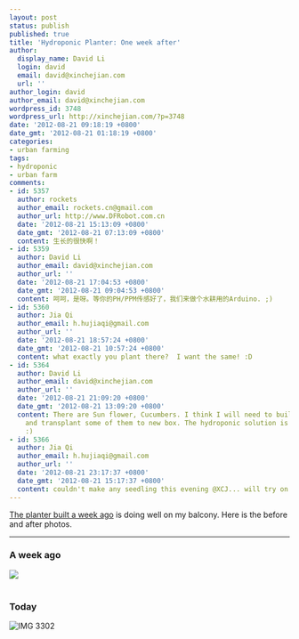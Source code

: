 ```yaml
---
layout: post
status: publish
published: true
title: 'Hydroponic Planter: One week after'
author:
  display_name: David Li
  login: david
  email: david@xinchejian.com
  url: ''
author_login: david
author_email: david@xinchejian.com
wordpress_id: 3748
wordpress_url: http://xinchejian.com/?p=3748
date: '2012-08-21 09:18:19 +0800'
date_gmt: '2012-08-21 01:18:19 +0800'
categories:
- urban farming
tags:
- hydroponic
- urban farm
comments:
- id: 5357
  author: rockets
  author_email: rockets.cn@gmail.com
  author_url: http://www.DFRobot.com.cn
  date: '2012-08-21 15:13:09 +0800'
  date_gmt: '2012-08-21 07:13:09 +0800'
  content: 生长的很快啊！
- id: 5359
  author: David Li
  author_email: david@xinchejian.com
  author_url: ''
  date: '2012-08-21 17:04:53 +0800'
  date_gmt: '2012-08-21 09:04:53 +0800'
  content: 呵呵，是呀。等你的PH/PPM传感好了，我们来做个水耕用的Arduino. ;)
- id: 5360
  author: Jia Qi
  author_email: h.hujiaqi@gmail.com
  author_url: ''
  date: '2012-08-21 18:57:24 +0800'
  date_gmt: '2012-08-21 10:57:24 +0800'
  content: what exactly you plant there?  I want the same! :D
- id: 5364
  author: David Li
  author_email: david@xinchejian.com
  author_url: ''
  date: '2012-08-21 21:09:20 +0800'
  date_gmt: '2012-08-21 13:09:20 +0800'
  content: There are Sun flower, Cucumbers. I think I will need to build another box
    and transplant some of them to new box. The hydroponic solution is pretty good.
    :)
- id: 5366
  author: Jia Qi
  author_email: h.hujiaqi@gmail.com
  author_url: ''
  date: '2012-08-21 23:17:37 +0800'
  date_gmt: '2012-08-21 15:17:37 +0800'
  content: couldn't make any seedling this evening @XCJ... will try on Saturday then
---
```

<p><a href="http://xinchejian.com/2012/08/12/building-a-simple-hydroponic-planter/">The planter built a week ago</a> is doing well on my balcony. Here is the before and after photos. </p></p>
<hr/>
<h3>A week ago</h3></p>
<p>
<img style="display:block; margin-left:auto; margin-right:auto;" src="http://xinchejian.com/wp-content/uploads/2012/08/IMG_3227.jpg"><br />
</p></p>
<h3>Today</h3></p>
<p><img style="display:block; margin-left:auto; margin-right:auto;" src="http://xinchejian.com/wp-content/uploads/2012/08/IMG_3302.jpg" alt="IMG 3302" title="IMG_3302.jpg" border="0"/></p></p>
